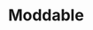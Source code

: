 ---
blog: https://moddable.com/blog/
codehost: https://github.com/Moddable-OpenSource/moddable
logohandle: moddable
sort: moddable
title: Moddable
twitter: https://x.com/moddabletech
website: https://www.moddable.com/
---